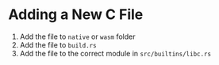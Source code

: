 # Adding a New C File
1. Add the file to `native` or `wasm` folder
2. Add the file to `build.rs`
3. Add the file to the correct module in `src/builtins/libc.rs`